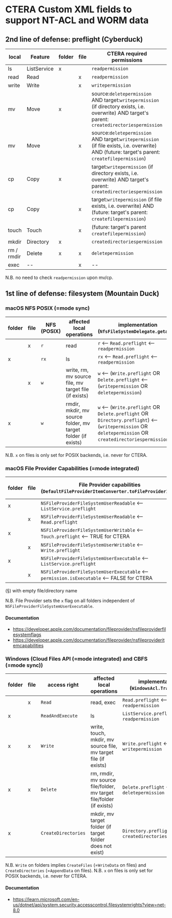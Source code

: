 # CTERA Custom XML fields to support NT-ACL and WORM data

## 2nd line of defense: preflight (Cyberduck)

| local      | Feature     | folder | file | CTERA required permissions                                                                                                                      | preflight |
|------------|-------------|--------|------|-------------------------------------------------------------------------------------------------------------------------------------------------|-----------|
| ls         | ListService | x      |      | `readpermission`                                                                                                                                | x         |
| read       | Read        |        | x    | `readpermission`                                                                                                                                | x         |                      
| write      | Write       |        | x    | `writepermission`                                                                                                                               | x         |
| mv         | Move        | x      |      | source:`deletepermission` AND target:`writepermission` (if directory exists, i.e. overwrite) AND target's parent: `createdirectoriespermission` | x         |
| mv         | Move        |        | x    | source:`deletepermission` AND target:`writepermission` (if file exists, i.e. overwrite) AND (future: target's parent: `createfilepermission`)   | x         |
| cp         | Copy        | x      |      | target:`writepermission` (if directory exists, i.e. overwrite) AND target's parent: `createdirectoriespermission`                               | x         |
| cp         | Copy        |        | x    | target:`writepermission` (if file exists, i.e. overwrite) AND (future: target's parent: `createfilepermission`)                                 | x         |
| touch      | Touch       |        | x    | (future: target's parent `createfilepermission`)                                                                                                | x         |
| mkdir      | Directory   | x      |      | `createdirectoriespermission`                                                                                                                   | x         |
| rm / rmdir | Delete      | x      | x    | `deletepermission`                                                                                                                              | x         |
| exec       | --          |        | x    | --                                                                                                                                              | --        |

N.B. no need to check `readpermission` upon mv/cp.

## 1st line of defense: filesystem (Mountain Duck)

### macOS NFS POSIX (=mode sync)

| folder | file | NFS (POSIX) | affected local operations                                    | implementation (`NfsFileSystemDelegate.getattr`)                                                                                                           |
|--------|------|-------------|--------------------------------------------------------------|------------------------------------------------------------------------------------------------------------------------------------------------------------|
|        | x    | `r`         | read                                                         | `r` <-- `Read.preflight` <-- `readpermission`                                                                                                              |
| x      |      | `rx`        | ls                                                           | `rx` <-- `Read.preflight` <-- `readpermission`                                                                                                             |                      
|        | x    | `w`         | write, rm, mv source file, mv target file (if exists)        | `w` <--  (`Write.preflight` OR `Delete.preflight`  <-- (`writepermission` OR `deletepermission`)                                                           |
| x      |      | `w`         | rmdir, mkdir, mv source folder, mv target folder (if exists) | `w` <--  (`Write.preflight` OR `Delete.preflight` OR `Directory.preflight`) <-- (`writepermission` OR `deletepermission` OR `createdirectoriespermission`) |

N.B. `x` on files is only set for POSIX backends, i.e. never for CTERA.

### macOS File Provider Capabilities (=mode integrated)

| folder | file | File Provider capabilities (`DefaultFileProviderItemConverter.toFileProviderItem`)         | affected local operations |
|--------|------|--------------------------------------------------------------------------------------------|---------------------------|
| x      |      | `NSFileProviderFileSystemUserReadable` <-- `ListService.preflight`                         | ls                        |
|        | x    | `NSFileProviderFileSystemUserReadable` <-- `Read.preflight`                                | read                      |
| x      |      | `NSFileProviderFileSystemUserWritable` <-- `Touch.preflight` <-- TRUE for CTERA            | mv, touch, mkdir          |
|        | x    | `NSFileProviderFileSystemUserWritable` <-- `Write.preflight`                               | write, mv                 |
| x      |      | `NSFileProviderFileSystemUserExecutable` <-- `ListService.preflight`                       | ls                        |
|        | x    | `NSFileProviderFileSystemUserExecutable` <-- `permission.isExecutable` <-- FALSE for CTERA | exec                      |

(§) with empty file/directory name

N.B. File Provider sets the `x` flag on all folders independent of `NSFileProviderFileSystemUserExecutable`.

#### Documentation

* https://developer.apple.com/documentation/fileprovider/nsfileproviderfilesystemflags
* https://developer.apple.com/documentation/fileprovider/nsfileprovideritemcapabilities

### Windows (Cloud Files API (=mode integrated) and CBFS (=mode sync))

| folder | file | access right        | affected local operations                                           | implementation (`WindowsAcl.Translate`)                 |
|--------|------|---------------------|---------------------------------------------------------------------|---------------------------------------------------------|
|        | x    | `Read`              | read, exec                                                          | `Read.preflight` <-- `readpermission`                   |                      
| x      |      | `ReadAndExecute`    | ls                                                                  | `ListService.preflight` <-- `readpermission`            |                      
| x      | x    | `Write`             | write, touch, mkdir, mv source file, mv target file (if exists)     | `Write.preflight` <-- `writepermission`                 |
| x      | x    | `Delete`            | rm, rmdir, mv source file/folder, mv target file/folder (if exists) | `Delete.preflight` <-- `deletepermission`               |
| x      |      | `CreateDirectories` | mkdir, mv target folder (if target folder does not exist)           | `Directory.preflight` <-- `createdirectoriespermission` |

N.B. `Write` on folders implies `CreateFiles` (=`WriteData` on files) and `CreateDirectories` (=`AppendData` on files).
N.B. `x` on files is only set for POSIX backends, i.e. never for CTERA.

#### Documentation

* https://learn.microsoft.com/en-us/dotnet/api/system.security.accesscontrol.filesystemrights?view=net-8.0
  